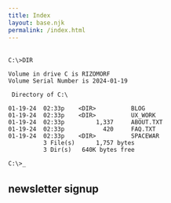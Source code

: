 ```yaml
---
title: Index
layout: base.njk
permalink: /index.html
---
```


<section class="dos-directory">

```
C:\>DIR

Volume in drive C is RIZOMORF
Volume Serial Number is 2024-01-19

 Directory of C:\

01-19-24  02:33p    <DIR>          BLOG
01-19-24  02:33p    <DIR>          UX_WORK
01-19-24  02:33p         1,337     ABOUT.TXT
01-19-24  02:33p           420     FAQ.TXT
01-19-24  02:33p    <DIR>          SPACEWAR
          3 File(s)      1,757 bytes
          3 Dir(s)   640K bytes free

C:\>_
```

</section>

<section>

## newsletter signup
<div id="convertkit-form-container">
    <script async data-uid="bd10f8c849" src="https://dominickennedy.kit.com/bd10f8c849/index.js"></script>
</div>

</section>

<style>
.dos-directory pre {
    margin: 2rem 0;
    white-space: pre;
    font-family: 'DOS', monospace;
    color: var(--dos-yellow);
}
.dos-directory a {
    text-decoration: none;
    color: var(--dos-yellow);
}
.dos-directory a:hover {
    color: var(--dos-green);
}
</style>

<script>
document.addEventListener('DOMContentLoaded', () => {
    const pre = document.querySelector('.dos-directory pre');
    const text = pre.textContent;
    pre.textContent = '';
    
    let i = 0;
    const typeSpeed = 10; // Adjust typing speed (ms)
    
    function typeChar() {
        if (i < text.length) {
            pre.textContent += text.charAt(i);
            i++;
            setTimeout(typeChar, typeSpeed);
        }
    }
    
    typeChar();
});
</script>

